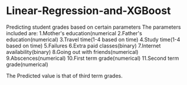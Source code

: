 # Linear-Regression-and-XGBoost
Predicting student grades based on certain parameters
The parameters included are:
1.Mother's education(numerical
2.Father's education(numerical)
3.Travel time(1-4 based on time)
4.Study time(1-4 based on time)
5.Failures
6.Extra paid classes(binary)
7.Internet availability(binary)
8.Going out with friends(numerical)
9.Abscences(numerical)
10.First term grade(numerical)
11.Second term grade(numerical)

The Predicted value is that of third term grades.
